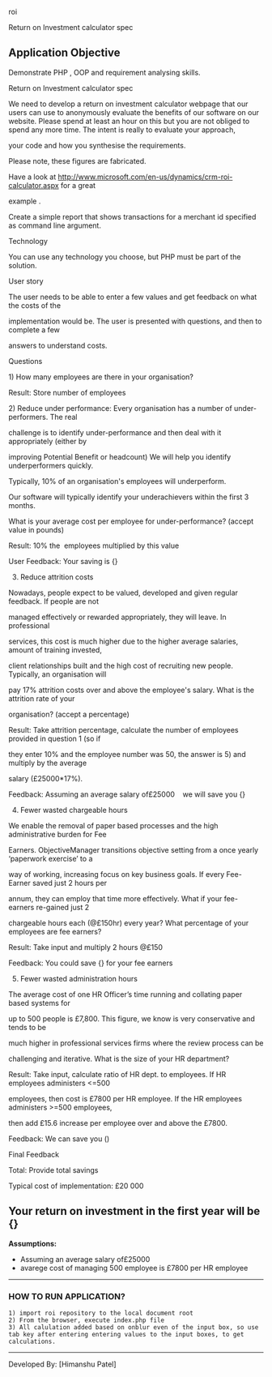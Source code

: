 roi

Return on Investment calculator spec

Application Objective 
---------------------
Demonstrate PHP , OOP and requirement analysing skills.

Return on Investment calculator spec

We need to develop a return on investment calculator webpage that our users can use to anonymously evaluate the benefits of our software on our website. Please spend at least an hour on this but you are not obliged to spend any more time. The intent is really to evaluate your approach, 

your code and how you synthesise the requirements. 

Please note, these figures are fabricated.

Have a look at http://www.microsoft.com/en-us/dynamics/crm-roi-calculator.aspx for a great 

example .

Create a simple report that shows transactions for a merchant id specified as command line argument.

Technology

You can use any technology you choose, but PHP must be part of the solution. 

User story 

The user needs to be able to enter a few values and get feedback on what the costs of the 

implementation would be. The user is presented with questions, and then to complete a few 

answers to understand costs.

Questions

1) How many employees are there in your organisation?  

Result: Store number of employees

2) Reduce under performance: Every organisation has a number of under-performers. The real 

challenge is to identify under-performance and then deal with it appropriately (either by 

improving Potential Benefit or headcount) We will help you identify underperformers quickly. 

Typically, 10% of an organisation's employees will underperform. 

Our software will typically identify your underachievers within the first 3 months.

What is your average cost per employee for under-performance? (accept value in pounds)  

Result: 10% the  employees multiplied by this value

User Feedback: Your saving is {} 

3) Reduce attrition costs 

Nowadays, people expect to be valued, developed and given regular feedback. If people are not 

managed effectively or rewarded appropriately, they will leave. In professional 

services, this cost is much higher due to the higher average salaries, amount of training invested, 

client relationships built and the high cost of recruiting new people. Typically, an organisation will 

pay 17% attrition costs over and above the employee's salary. What is the attrition rate of your 

organisation? (accept a percentage)  

Result: Take attrition percentage, calculate the number of employees provided in question 1 (so if 

they enter 10% and the employee number was 50, the answer is 5) and multiply by the average 

salary (£25000*17%). 

Feedback: Assuming an average salary of£25000    we will save you {}

4) Fewer wasted chargeable hours

We enable the removal of paper based processes and the high administrative burden for Fee 

Earners. ObjectiveManager transitions objective setting from a once yearly ‘paperwork exercise’ to a 

way of working, increasing focus on key business goals. If every Fee-Earner saved just 2 hours per 

annum, they can employ that time more effectively. What if your fee-earners re-gained just 2 

chargeable hours each (@£150hr) every year? What percentage of your employees are fee earners?

Result: Take input and multiply 2 hours @£150

Feedback: You could save {} for your fee earners

5) Fewer wasted administration hours

The average cost of one HR Officer’s time running and collating paper based systems for 

up to 500 people is £7,800. This figure, we know is very conservative and tends to be 

much higher in professional services firms where the review process can be 

challenging and iterative. What is the size of your HR department?

Result: Take input, calculate ratio of HR dept. to employees. If HR employees administers <=500 

employees, then cost is £7800 per HR employee. If the HR employees administers >=500 employees, 

then add £15.6 increase per employee over and above the £7800. 

Feedback: We can save you ()

Final Feedback

Total: Provide total savings

Typical cost of implementation: £20 000

Your return on investment in the first year will be {}
---------------------
**Assumptions:** 

* Assuming an average salary of£25000 
* avarege cost of managing 500 employee is £7800 per HR employee 

---------------------

### HOW TO RUN APPLICATION?

    1) import roi repository to the local document root
    2) From the browser, execute index.php file 
    3) All calulation added based on onblur even of the input box, so use tab key after entering entering values to the input boxes, to get calculations. 
  
----
Developed By: [Himanshu Patel]
